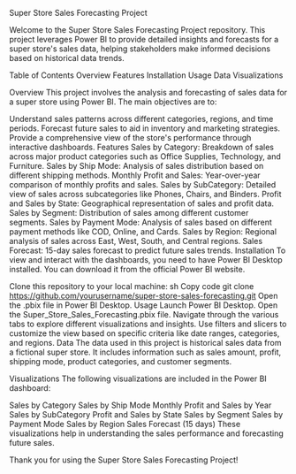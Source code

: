 Super Store Sales Forecasting Project


Welcome to the Super Store Sales Forecasting Project repository. This project leverages Power BI to provide detailed insights and forecasts for a super store's sales data, helping stakeholders make informed decisions based on historical data trends.

Table of Contents
Overview
Features
Installation
Usage
Data
Visualizations

Overview
This project involves the analysis and forecasting of sales data for a super store using Power BI. The main objectives are to:

Understand sales patterns across different categories, regions, and time periods.
Forecast future sales to aid in inventory and marketing strategies.
Provide a comprehensive view of the store's performance through interactive dashboards.
Features
Sales by Category: Breakdown of sales across major product categories such as Office Supplies, Technology, and Furniture.
Sales by Ship Mode: Analysis of sales distribution based on different shipping methods.
Monthly Profit and Sales: Year-over-year comparison of monthly profits and sales.
Sales by SubCategory: Detailed view of sales across subcategories like Phones, Chairs, and Binders.
Profit and Sales by State: Geographical representation of sales and profit data.
Sales by Segment: Distribution of sales among different customer segments.
Sales by Payment Mode: Analysis of sales based on different payment methods like COD, Online, and Cards.
Sales by Region: Regional analysis of sales across East, West, South, and Central regions.
Sales Forecast: 15-day sales forecast to predict future sales trends.
Installation
To view and interact with the dashboards, you need to have Power BI Desktop installed. You can download it from the official Power BI website.

Clone this repository to your local machine:
sh
Copy code
git clone https://github.com/yourusername/super-store-sales-forecasting.git
Open the .pbix file in Power BI Desktop.
Usage
Launch Power BI Desktop.
Open the Super_Store_Sales_Forecasting.pbix file.
Navigate through the various tabs to explore different visualizations and insights.
Use filters and slicers to customize the view based on specific criteria like date ranges, categories, and regions.
Data
The data used in this project is historical sales data from a fictional super store. It includes information such as sales amount, profit, shipping mode, product categories, and customer segments.

Visualizations
The following visualizations are included in the Power BI dashboard:

Sales by Category
Sales by Ship Mode
Monthly Profit and Sales by Year
Sales by SubCategory
Profit and Sales by State
Sales by Segment
Sales by Payment Mode
Sales by Region
Sales Forecast (15 days)
These visualizations help in understanding the sales performance and forecasting future sales.

Thank you for using the Super Store Sales Forecasting Project!
